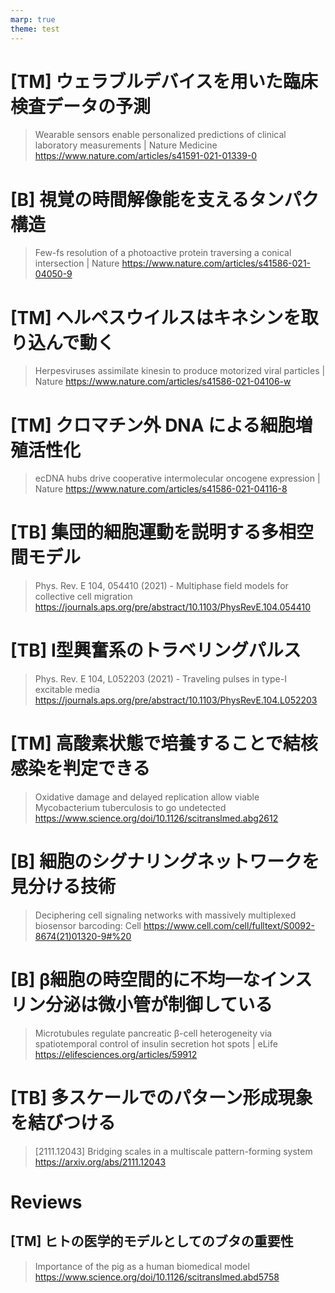 ```yaml
---
marp: true
theme: test
---
```

<!--
headingDivider: 1
backgroundColor: white
header: 2021年11月第5週
footer: 
paginate: true
color:
class:
-->

# [TM] ウェラブルデバイスを用いた臨床検査データの予測
>Wearable sensors enable personalized predictions of clinical laboratory measurements | Nature Medicine
https://www.nature.com/articles/s41591-021-01339-0

# [B] 視覚の時間解像能を支えるタンパク構造
> Few-fs resolution of a photoactive protein traversing a conical intersection | Nature
https://www.nature.com/articles/s41586-021-04050-9

# [TM] ヘルペスウイルスはキネシンを取り込んで動く
> Herpesviruses assimilate kinesin to produce motorized viral particles | Nature
https://www.nature.com/articles/s41586-021-04106-w

# [TM] クロマチン外 DNA による細胞増殖活性化
> ecDNA hubs drive cooperative intermolecular oncogene expression | Nature
https://www.nature.com/articles/s41586-021-04116-8

# [TB] 集団的細胞運動を説明する多相空間モデル
> Phys. Rev. E 104, 054410 (2021) - Multiphase field models for collective cell migration
https://journals.aps.org/pre/abstract/10.1103/PhysRevE.104.054410

# [TB] I型興奮系のトラベリングパルス
> Phys. Rev. E 104, L052203 (2021) - Traveling pulses in type-I excitable media
https://journals.aps.org/pre/abstract/10.1103/PhysRevE.104.L052203

# [TM] 高酸素状態で培養することで結核感染を判定できる
> Oxidative damage and delayed replication allow viable Mycobacterium tuberculosis to go undetected
https://www.science.org/doi/10.1126/scitranslmed.abg2612

# [B] 細胞のシグナリングネットワークを見分ける技術
> Deciphering cell signaling networks with massively multiplexed biosensor barcoding: Cell
https://www.cell.com/cell/fulltext/S0092-8674(21)01320-9#%20

# [B] β細胞の時空間的に不均一なインスリン分泌は微小管が制御している
> Microtubules regulate pancreatic β-cell heterogeneity via spatiotemporal control of insulin secretion hot spots | eLife
https://elifesciences.org/articles/59912

# [TB] 多スケールでのパターン形成現象を結びつける
> [2111.12043] Bridging scales in a multiscale pattern-forming system
https://arxiv.org/abs/2111.12043

# Reviews
## [TM] ヒトの医学的モデルとしてのブタの重要性
> Importance of the pig as a human biomedical model
https://www.science.org/doi/10.1126/scitranslmed.abd5758